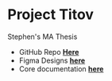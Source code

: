 # Project Titov 
Stephen's MA Thesis 

- GitHub Repo [**Here**](https://github.com/fritzSubRosa/Project-Titov)
- Figma Designs [**here**](https://www.figma.com/files/team/1361752131146014945/project/291665647/Titov?fuid=1112098330417764190)
- Core documentation [**here** ](https://docs.google.com/document/d/1GVJo-9sSJmY4QaGXMs7jXraMOZ1r0mvQSRll1GaJVhc/edit?tab=t.0)
